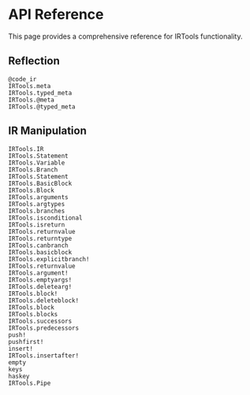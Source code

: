 # API Reference

This page provides a comprehensive reference for IRTools functionality.

## Reflection

```@docs
@code_ir
IRTools.meta
IRTools.typed_meta
IRTools.@meta
IRTools.@typed_meta
```

## IR Manipulation

```@docs
IRTools.IR
IRTools.Statement
IRTools.Variable
IRTools.Branch
IRTools.Statement
IRTools.BasicBlock
IRTools.Block
IRTools.arguments
IRTools.argtypes
IRTools.branches
IRTools.isconditional
IRTools.isreturn
IRTools.returnvalue
IRTools.returntype
IRTools.canbranch
IRTools.basicblock
IRTools.explicitbranch!
IRTools.returnvalue
IRTools.argument!
IRTools.emptyargs!
IRTools.deletearg!
IRTools.block!
IRTools.deleteblock!
IRTools.block
IRTools.blocks
IRTools.successors
IRTools.predecessors
push!
pushfirst!
insert!
IRTools.insertafter!
empty
keys
haskey
IRTools.Pipe
```
